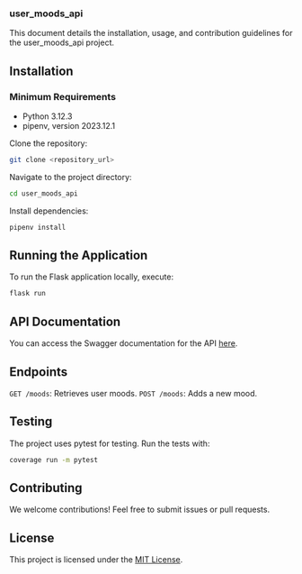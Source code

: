 ### user_moods_api
This document details the installation, usage, and contribution guidelines for the user_moods_api project.

## Installation
### Minimum Requirements
  - Python 3.12.3
  - pipenv, version 2023.12.1

Clone the repository:

```Bash
git clone <repository_url>
```

Navigate to the project directory:

```Bash
cd user_moods_api
```

Install dependencies:

```Bash
pipenv install
```

## Running the Application
To run the Flask application locally, execute:

```Bash
flask run
```

## API Documentation

You can access the Swagger documentation for the API [here](/apidocs).


## Endpoints

`GET /moods`: Retrieves user moods.
`POST /moods`: Adds a new mood.

## Testing

The project uses pytest for testing. Run the tests with:

``` Bash
coverage run -m pytest 
```

## Contributing
We welcome contributions! Feel free to submit issues or pull requests.

## License
This project is licensed under the [MIT License](LICENSE).